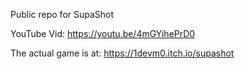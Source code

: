 Public repo for SupaShot

YouTube Vid: https://youtu.be/4mGYihePrD0


The actual game is at: https://1devm0.itch.io/supashot
